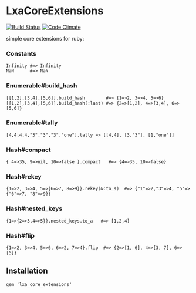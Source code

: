 # LxaCoreExtensions


[![Build Status](https://travis-ci.org/levinalex/lxa_core_extensions.png)](https://travis-ci.org/levinalex/lxa_core_extensions)
[![Code Climate](https://codeclimate.com/badge.png)](https://codeclimate.com/github/levinalex/lxa_core_extensions)

simple core extensions for ruby:

### Constants

    Infinity #=> Infinity
    NaN      #=> NaN

### Enumerable#build_hash

    [[1,2],[3,4],[5,6]].build_hash        #=> {1=>2, 3=>4, 5=>6}
    [[1,2],[3,4],[5,6]].build_hash(:last) #=> {2=>[1,2], 4=>[3,4], 6=>[5,6]}

### Enumerable#tally

    [4,4,4,4,"3","3","3","one"].tally => [[4,4], [3,"3"], [1,"one"]]

### Hash#compact

    { 4=>35, 9=>nil, 10=>false }.compact   #=> {4=>35, 10=>false}

### Hash#rekey

    {1=>2, 3=>4, 5=>{6=>7, 8=>9}}.rekey(&:to_s)  #=> {"1"=>2,"3"=>4, "5"=>{"6"=>7, "8"=>9}}

### Hash#nested_keys

    {1=>{2=>3,4=>5}}.nested_keys.to_a   #=> [1,2,4]

### Hash#flip

    {1=>2, 3=>4, 5=>6, 6=>2, 7=>4}.flip  #=> {2=>[1, 6], 4=>[3, 7], 6=>[5]}

## Installation

    gem 'lxa_core_extensions'

